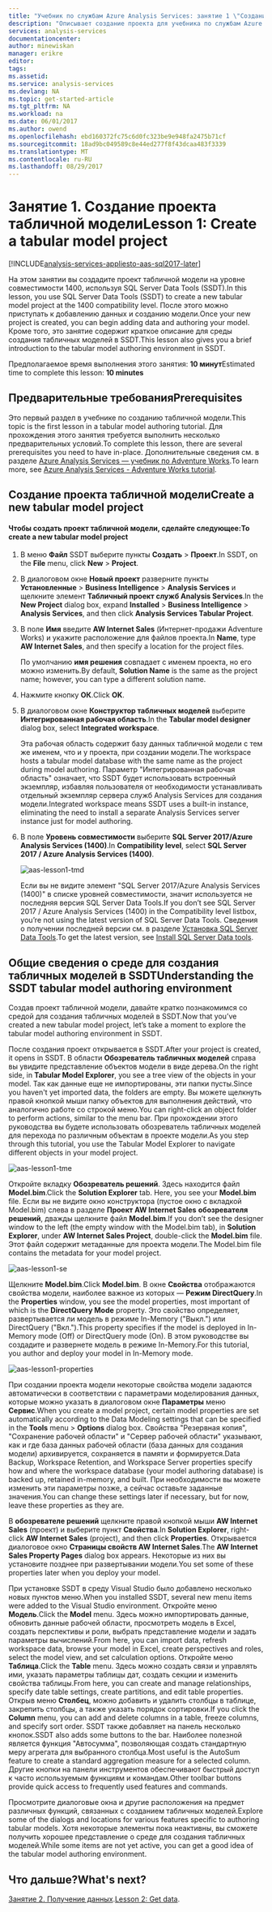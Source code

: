 ```yaml
---
title: "Учебник по службам Azure Analysis Services: занятие 1 \"Создание проекта табличной модели\" | Документы Майкрософт"
description: "Описывает создание проекта для учебника по службам Azure Analysis Services."
services: analysis-services
documentationcenter: 
author: minewiskan
manager: erikre
editor: 
tags: 
ms.assetid: 
ms.service: analysis-services
ms.devlang: NA
ms.topic: get-started-article
ms.tgt_pltfrm: NA
ms.workload: na
ms.date: 06/01/2017
ms.author: owend
ms.openlocfilehash: ebd160372fc75c6d0fc323be9e948fa2475b71cf
ms.sourcegitcommit: 18ad9bc049589c8e44ed277f8f43dcaa483f3339
ms.translationtype: MT
ms.contentlocale: ru-RU
ms.lasthandoff: 08/29/2017
---
```

# <a name="lesson-1-create-a-tabular-model-project"></a><span data-ttu-id="b022b-103">Занятие 1. Создание проекта табличной модели</span><span class="sxs-lookup"><span data-stu-id="b022b-103">Lesson 1: Create a tabular model project</span></span>

[!INCLUDE[analysis-services-appliesto-aas-sql2017-later](../../../includes/analysis-services-appliesto-aas-sql2017-later.md)]

<span data-ttu-id="b022b-104">На этом занятии вы создадите проект табличной модели на уровне совместимости 1400, используя SQL Server Data Tools (SSDT).</span><span class="sxs-lookup"><span data-stu-id="b022b-104">In this lesson, you use SQL Server Data Tools (SSDT) to create a new tabular model project at the 1400 compatibility level.</span></span> <span data-ttu-id="b022b-105">После этого можно приступать к добавлению данных и созданию модели.</span><span class="sxs-lookup"><span data-stu-id="b022b-105">Once your new project is created, you can begin adding data and authoring your model.</span></span> <span data-ttu-id="b022b-106">Кроме того, это занятие содержит краткое описание для среды создания табличных моделей в SSDT.</span><span class="sxs-lookup"><span data-stu-id="b022b-106">This lesson also gives you a brief introduction to the tabular model authoring environment in SSDT.</span></span>  
  
<span data-ttu-id="b022b-107">Предполагаемое время выполнения этого занятия: **10 минут**</span><span class="sxs-lookup"><span data-stu-id="b022b-107">Estimated time to complete this lesson: **10 minutes**</span></span>  
  
## <a name="prerequisites"></a><span data-ttu-id="b022b-108">Предварительные требования</span><span class="sxs-lookup"><span data-stu-id="b022b-108">Prerequisites</span></span>  
<span data-ttu-id="b022b-109">Это первый раздел в учебнике по созданию табличной модели.</span><span class="sxs-lookup"><span data-stu-id="b022b-109">This topic is the first lesson in a tabular model authoring tutorial.</span></span> <span data-ttu-id="b022b-110">Для прохождения этого занятия требуется выполнить несколько предварительных условий.</span><span class="sxs-lookup"><span data-stu-id="b022b-110">To complete this lesson, there are several prerequisites you need to have in-place.</span></span> <span data-ttu-id="b022b-111">Дополнительные сведения см. в разделе [Azure Analysis Services — учебник по Adventure Works](../tutorials/aas-adventure-works-tutorial.md).</span><span class="sxs-lookup"><span data-stu-id="b022b-111">To learn more, see [Azure Analysis Services - Adventure Works tutorial](../tutorials/aas-adventure-works-tutorial.md).</span></span>  
  
## <a name="create-a-new-tabular-model-project"></a><span data-ttu-id="b022b-112">Создание проекта табличной модели</span><span class="sxs-lookup"><span data-stu-id="b022b-112">Create a new tabular model project</span></span>  
  
#### <a name="to-create-a-new-tabular-model-project"></a><span data-ttu-id="b022b-113">Чтобы создать проект табличной модели, сделайте следующее:</span><span class="sxs-lookup"><span data-stu-id="b022b-113">To create a new tabular model project</span></span>  
  
1.  <span data-ttu-id="b022b-114">В меню **Файл** SSDT выберите пункты **Создать** > **Проект**.</span><span class="sxs-lookup"><span data-stu-id="b022b-114">In SSDT, on the **File** menu, click **New** > **Project**.</span></span>  
  
2.  <span data-ttu-id="b022b-115">В диалоговом окне **Новый проект** разверните пункты **Установленные** > **Business Intelligence** > **Analysis Services** и щелкните элемент **Табличный проект служб Analysis Services**.</span><span class="sxs-lookup"><span data-stu-id="b022b-115">In the **New Project** dialog box, expand **Installed** > **Business Intelligence** > **Analysis Services**, and then click **Analysis Services Tabular Project**.</span></span>  
  
3.  <span data-ttu-id="b022b-116">В поле **Имя** введите **AW Internet Sales** (Интернет-продажи Adventure Works) и укажите расположение для файлов проекта.</span><span class="sxs-lookup"><span data-stu-id="b022b-116">In  **Name**, type **AW Internet Sales**, and then specify a location for the project files.</span></span>  
  
    <span data-ttu-id="b022b-117">По умолчанию **имя решения** совпадает с именем проекта, но его можно изменить.</span><span class="sxs-lookup"><span data-stu-id="b022b-117">By default, **Solution Name** is the same as the project name; however, you can type a different solution name.</span></span>  
  
4.  <span data-ttu-id="b022b-118">Нажмите кнопку **ОК**.</span><span class="sxs-lookup"><span data-stu-id="b022b-118">Click **OK**.</span></span>  
  
5.  <span data-ttu-id="b022b-119">В диалоговом окне **Конструктор табличных моделей** выберите **Интегрированная рабочая область**.</span><span class="sxs-lookup"><span data-stu-id="b022b-119">In the **Tabular model designer** dialog box, select **Integrated workspace**.</span></span>  
  
    <span data-ttu-id="b022b-120">Эта рабочая область содержит базу данных табличной модели с тем же именем, что и у проекта, при создании модели.</span><span class="sxs-lookup"><span data-stu-id="b022b-120">The workspace hosts a tabular model database with the same name as the project during model authoring.</span></span> <span data-ttu-id="b022b-121">Параметр "Интегрированная рабочая область" означает, что SSDT будет использовать встроенный экземпляр, избавляя пользователя от необходимости устанавливать отдельный экземпляр сервера служб Analysis Services для создания модели.</span><span class="sxs-lookup"><span data-stu-id="b022b-121">Integrated workspace means SSDT uses a built-in instance, eliminating the need to install a separate Analysis Services server instance just for model authoring.</span></span>
      
6.  <span data-ttu-id="b022b-122">В поле **Уровень совместимости** выберите **SQL Server 2017/Azure Analysis Services (1400)**.</span><span class="sxs-lookup"><span data-stu-id="b022b-122">In **Compatibility level**, select **SQL Server 2017 / Azure Analysis Services (1400)**.</span></span>   
 
    ![aas-lesson1-tmd](../tutorials/media/aas-lesson1-tmd.png)
      
    <span data-ttu-id="b022b-124">Если вы не видите элемент "SQL Server 2017/Azure Analysis Services (1400)" в списке уровней совместимости, значит используется не последняя версия SQL Server Data Tools.</span><span class="sxs-lookup"><span data-stu-id="b022b-124">If you don’t see SQL Server 2017 / Azure Analysis Services (1400) in the Compatibility level listbox, you’re not using the latest version of SQL Server Data Tools.</span></span> <span data-ttu-id="b022b-125">Сведения о получении последней версии см. в разделе [Установка SQL Server Data Tools](https://docs.microsoft.com/sql/ssdt/download-sql-server-data-tools-ssdt).</span><span class="sxs-lookup"><span data-stu-id="b022b-125">To get the latest version, see [Install SQL Server Data tools](https://docs.microsoft.com/sql/ssdt/download-sql-server-data-tools-ssdt).</span></span>  
      
  
## <a name="understanding-the-ssdt-tabular-model-authoring-environment"></a><span data-ttu-id="b022b-126">Общие сведения о среде для создания табличных моделей в SSDT</span><span class="sxs-lookup"><span data-stu-id="b022b-126">Understanding the SSDT tabular model authoring environment</span></span>  
<span data-ttu-id="b022b-127">Создав проект табличной модели, давайте кратко познакомимся со средой для создания табличных моделей в SSDT.</span><span class="sxs-lookup"><span data-stu-id="b022b-127">Now that you’ve created a new tabular model project, let’s take a moment to explore the tabular model authoring environment in SSDT.</span></span>  
  
<span data-ttu-id="b022b-128">После создания проект открывается в SSDT.</span><span class="sxs-lookup"><span data-stu-id="b022b-128">After your project is created, it opens in SSDT.</span></span> <span data-ttu-id="b022b-129">В области **Обозреватель табличных моделей** справа вы увидите представление объектов модели в виде дерева.</span><span class="sxs-lookup"><span data-stu-id="b022b-129">On the right side, in **Tabular Model Explorer**, you see a tree view of the objects in your model.</span></span> <span data-ttu-id="b022b-130">Так как данные еще не импортированы, эти папки пусты.</span><span class="sxs-lookup"><span data-stu-id="b022b-130">Since you haven't yet imported data, the folders are empty.</span></span> <span data-ttu-id="b022b-131">Вы можете щелкнуть правой кнопкой мыши папку объектов для выполнения действий, что аналогично работе со строкой меню.</span><span class="sxs-lookup"><span data-stu-id="b022b-131">You can right-click an object folder to perform actions, similar to the menu bar.</span></span> <span data-ttu-id="b022b-132">При прохождении этого руководства вы будете использовать обозреватель табличных моделей для перехода по различным объектам в проекте модели.</span><span class="sxs-lookup"><span data-stu-id="b022b-132">As you step through this tutorial, you use the Tabular Model Explorer to navigate different objects in your model project.</span></span>

![aas-lesson1-tme](../tutorials/media/aas-lesson1-tme.png)

<span data-ttu-id="b022b-134">Откройте вкладку **Обозреватель решений**. Здесь находится файл **Model.bim**.</span><span class="sxs-lookup"><span data-stu-id="b022b-134">Click the **Solution Explorer** tab. Here, you see your **Model.bim** file.</span></span> <span data-ttu-id="b022b-135">Если вы не видите окно конструктора (пустое окно с вкладкой Model.bim) слева в разделе **Проект AW Internet Sales** **обозревателя решений**, дважды щелкните файл **Model.bim**.</span><span class="sxs-lookup"><span data-stu-id="b022b-135">If you don’t see the designer window to the left (the empty window with the Model.bim tab), in **Solution Explorer**, under **AW Internet Sales Project**, double-click the **Model.bim** file.</span></span> <span data-ttu-id="b022b-136">Этот файл содержит метаданные для проекта модели.</span><span class="sxs-lookup"><span data-stu-id="b022b-136">The Model.bim file contains the metadata for your model project.</span></span> 

![aas-lesson1-se](../tutorials/media/aas-lesson1-se.png)
  
<span data-ttu-id="b022b-138">Щелкните **Model.bim**.</span><span class="sxs-lookup"><span data-stu-id="b022b-138">Click **Model.bim**.</span></span> <span data-ttu-id="b022b-139">В окне **Свойства** отображаются свойства модели, наиболее важное из которых — **Режим DirectQuery**.</span><span class="sxs-lookup"><span data-stu-id="b022b-139">In the **Properties** window, you see the model properties, most important of which is the **DirectQuery Mode** property.</span></span> <span data-ttu-id="b022b-140">Это свойство определяет, развертывается ли модель в режиме In-Memory ("Выкл.") или DirectQuery ("Вкл.").</span><span class="sxs-lookup"><span data-stu-id="b022b-140">This property specifies if the model is deployed in In-Memory mode (Off) or DirectQuery mode (On).</span></span> <span data-ttu-id="b022b-141">В этом руководстве вы создадите и развернете модель в режиме In-Memory.</span><span class="sxs-lookup"><span data-stu-id="b022b-141">For this tutorial, you author and deploy your model in In-Memory mode.</span></span>

![aas-lesson1-properties](../tutorials/media/aas-lesson1-properties.png)
  
<span data-ttu-id="b022b-143">При создании проекта модели некоторые свойства модели задаются автоматически в соответствии с параметрами моделирования данных, которые можно указать в диалоговом окне **Параметры** меню **Сервис**.</span><span class="sxs-lookup"><span data-stu-id="b022b-143">When you create a model project, certain model properties are set automatically according to the Data Modeling settings that can be specified in the **Tools** menu > **Options** dialog box.</span></span> <span data-ttu-id="b022b-144">Свойства "Резервная копия", "Сохранение рабочей области" и "Сервер рабочей области" указывают, как и где база данных рабочей области (база данных для создания модели) архивируется, сохраняется в памяти и формируется.</span><span class="sxs-lookup"><span data-stu-id="b022b-144">Data Backup, Workspace Retention, and Workspace Server properties specify how and where the workspace database (your model authoring database) is backed up, retained in-memory, and built.</span></span> <span data-ttu-id="b022b-145">При необходимости вы можете изменить эти параметры позже, а сейчас оставьте заданные значения.</span><span class="sxs-lookup"><span data-stu-id="b022b-145">You can change these settings later if necessary, but for now, leave these properties as they are.</span></span>  

<span data-ttu-id="b022b-146">В **обозревателе решений** щелкните правой кнопкой мыши **AW Internet Sales** (проект) и выберите пункт **Свойства**.</span><span class="sxs-lookup"><span data-stu-id="b022b-146">In **Solution Explorer**, right-click **AW Internet Sales** (project), and then click **Properties**.</span></span> <span data-ttu-id="b022b-147">Открывается диалоговое окно **Страницы свойств AW Internet Sales**.</span><span class="sxs-lookup"><span data-stu-id="b022b-147">The **AW Internet Sales Property Pages** dialog box appears.</span></span> <span data-ttu-id="b022b-148">Некоторые из них вы установите позднее при развертывании модели.</span><span class="sxs-lookup"><span data-stu-id="b022b-148">You set some of these properties later when you deploy your model.</span></span>  
  
<span data-ttu-id="b022b-149">При установке SSDT в среду Visual Studio было добавлено несколько новых пунктов меню.</span><span class="sxs-lookup"><span data-stu-id="b022b-149">When you installed SSDT, several new menu items were added to the Visual Studio environment.</span></span> <span data-ttu-id="b022b-150">Откройте меню **Модель**.</span><span class="sxs-lookup"><span data-stu-id="b022b-150">Click the **Model** menu.</span></span> <span data-ttu-id="b022b-151">Здесь можно импортировать данные, обновить данные рабочей области, просмотреть модель в Excel, создать перспективы и роли, выбрать представление модели и задать параметры вычислений.</span><span class="sxs-lookup"><span data-stu-id="b022b-151">From here, you can import data, refresh workspace data, browse your model in Excel, create perspectives and roles, select the model view, and set calculation options.</span></span> <span data-ttu-id="b022b-152">Откройте меню **Таблица**.</span><span class="sxs-lookup"><span data-stu-id="b022b-152">Click the **Table** menu.</span></span> <span data-ttu-id="b022b-153">Здесь можно создать связи и управлять ими, указать параметры таблицы дат, создать секции и изменить свойства таблицы.</span><span class="sxs-lookup"><span data-stu-id="b022b-153">From here, you can create and manage relationships, specify date table settings, create partitions, and edit table properties.</span></span> <span data-ttu-id="b022b-154">Открыв меню **Столбец**, можно добавить и удалить столбцы в таблице, закрепить столбцы, а также указать порядок сортировки.</span><span class="sxs-lookup"><span data-stu-id="b022b-154">If you click the **Column** menu, you can add and delete columns in a table, freeze columns, and specify sort order.</span></span> <span data-ttu-id="b022b-155">SSDT также добавляет на панель несколько кнопок.</span><span class="sxs-lookup"><span data-stu-id="b022b-155">SSDT also adds some buttons to the bar.</span></span> <span data-ttu-id="b022b-156">Наиболее полезной является функция "Автосумма", позволяющая создать стандартную меру агрегата для выбранного столбца.</span><span class="sxs-lookup"><span data-stu-id="b022b-156">Most useful is the AutoSum feature to create a standard aggregation measure for a selected column.</span></span> <span data-ttu-id="b022b-157">Другие кнопки на панели инструментов обеспечивают быстрый доступ к часто используемым функциям и командам.</span><span class="sxs-lookup"><span data-stu-id="b022b-157">Other toolbar buttons provide quick access to frequently used features and commands.</span></span>  
  
<span data-ttu-id="b022b-158">Просмотрите диалоговые окна и другие расположения на предмет различных функций, связанных с созданием табличных моделей.</span><span class="sxs-lookup"><span data-stu-id="b022b-158">Explore some of the dialogs and locations for various features specific to authoring tabular models.</span></span> <span data-ttu-id="b022b-159">Хотя некоторые элементы пока неактивны, вы сможете получить хорошее представление о среде для создания табличных моделей.</span><span class="sxs-lookup"><span data-stu-id="b022b-159">While some items are not yet active, you can get a good idea of the tabular model authoring environment.</span></span>  
  

## <a name="whats-next"></a><span data-ttu-id="b022b-160">Что дальше?</span><span class="sxs-lookup"><span data-stu-id="b022b-160">What's next?</span></span>
<span data-ttu-id="b022b-161">[Занятие 2. Получение данных](../tutorials/aas-lesson-2-get-data.md).</span><span class="sxs-lookup"><span data-stu-id="b022b-161">[Lesson 2: Get data](../tutorials/aas-lesson-2-get-data.md).</span></span>

  
  
  
